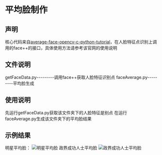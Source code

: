 # 平均脸制作

## 声明
核心代码来自[average-face-opencv-c-python-tutorial](http://www.learnopencv.com/average-face-opencv-c-python-tutorial/)，在人脸特征点识别上调用的face++的接口，具体使用方法请参考该官网的使用说明

## 文件说明
getFaceData.py---------调用face++获取人脸特征识别点
faceAverage.py---------平均脸生成

## 使用说明
先运行getFaceData.py获取该文件夹下的人脸特征是别点
在运行faceAverage.py生成该文件夹下的平均脸结果

## 示例结果
明星平均脸：
![明星平均脸](http://7xr8op.com1.z0.glb.clouddn.com/%E6%98%8E%E6%98%9F.jpg)
政界成功人士平均脸
![政界成功人士平均脸](http://7xr8op.com1.z0.glb.clouddn.com/%E6%94%BF%E7%95%8C.jpg)
